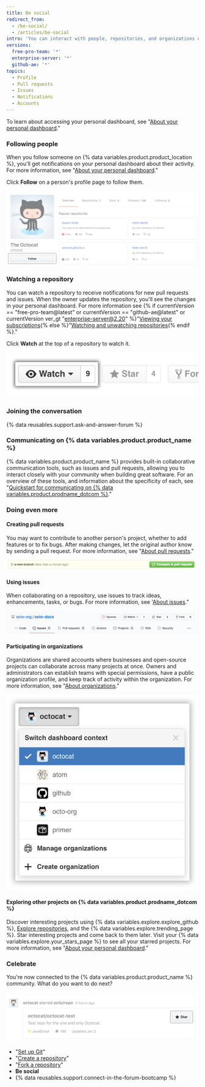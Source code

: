 ```yaml
---
title: Be social
redirect_from:
  - /be-social/
  - /articles/be-social
intro: 'You can interact with people, repositories, and organizations on {% data variables.product.prodname_dotcom %}. See what others are working on and who they''re connecting with from your personal dashboard.'
versions:
  free-pro-team: '*'
  enterprise-server: '*'
  github-ae: '*'
topics:
  - Profile
  - Pull requests
  - Issues
  - Notifications
  - Accounts
---
```


To learn about accessing your personal dashboard, see "[About your personal dashboard](/articles/about-your-personal-dashboard)."

### Following people

When you follow someone on {% data variables.product.product_location %}, you'll get notifications on your personal dashboard about their activity. For more information, see "[About your personal dashboard](/articles/about-your-personal-dashboard)."

Click **Follow** on a person's profile page to follow them.

![Follow user button](/assets/images/help/profile/follow-user-button.png)

### Watching a repository

You can watch a repository to receive notifications for new pull requests and issues. When the owner updates the repository, you'll see the changes in your personal dashboard. For more information see {% if currentVersion == "free-pro-team@latest" or currentVersion == "github-ae@latest" or currentVersion ver_gt "enterprise-server@2.20" %}"[Viewing your subscriptions](/github/managing-subscriptions-and-notifications-on-github/viewing-your-subscriptions){% else %}"[Watching and unwatching repositories](/github/receiving-notifications-about-activity-on-github/watching-and-unwatching-repositories){% endif %}."

Click **Watch** at the top of a repository to watch it.

![Watch repository button](/assets/images/help/repository/repo-actions-watch.png)

### Joining the conversation

{% data reusables.support.ask-and-answer-forum %}

### Communicating on {% data variables.product.product_name %}

{% data variables.product.product_name %} provides built-in collaborative communication tools, such as issues and pull requests, allowing you to interact closely with your community when building great software. For an overview of these tools, and information about the specificity of each, see "[Quickstart for communicating on {% data variables.product.prodname_dotcom %}](/github/collaborating-with-issues-and-pull-requests/quickstart-for-communicating-on-github)."

### Doing even more

#### Creating pull requests

 You may want to contribute to another person's project, whether to add features or to fix bugs. After making changes, let the original author know by sending a pull request. For more information, see "[About pull requests](/articles/about-pull-requests)."

 ![Pull request button](/assets/images/help/repository/repo-actions-pullrequest.png)

#### Using issues

When collaborating on a repository, use issues to track ideas, enhancements, tasks, or bugs. For more information, see '[About issues](/articles/about-issues/)."

![Issues button](/assets/images/help/repository/repo-tabs-issues.png)

#### Participating in organizations

Organizations are shared accounts where businesses and open-source projects can collaborate across many projects at once. Owners and administrators can establish teams with special permissions, have a public organization profile, and keep track of activity within the organization. For more information, see "[About organizations](/articles/about-organizations/)."

![Switch account context dropdown](/assets/images/help/overview/dashboard-contextswitcher.png)

#### Exploring other projects on {% data variables.product.prodname_dotcom %}

Discover interesting projects using {% data variables.explore.explore_github %}, [Explore repositories](https://github.com/explore), and the {% data variables.explore.trending_page %}. Star interesting projects and come back to them later. Visit your {% data variables.explore.your_stars_page %} to see all your starred projects.  For more information, see "[About your personal dashboard](/articles/about-your-personal-dashboard/)."

### Celebrate

You're now connected to the {% data variables.product.product_name %} community. What do you want to do next?

![Star a project](/assets/images/help/stars/star-a-project.png)

- "[Set up Git](/articles/set-up-git)"
- "[Create a repository](/articles/create-a-repo)"
- "[Fork a repository](/articles/fork-a-repo)"
- **Be social**
- {% data reusables.support.connect-in-the-forum-bootcamp %}
